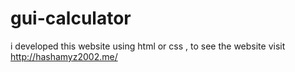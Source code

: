 # gui-calculator
i developed this website using html or css , to see the website visit http://hashamyz2002.me/

